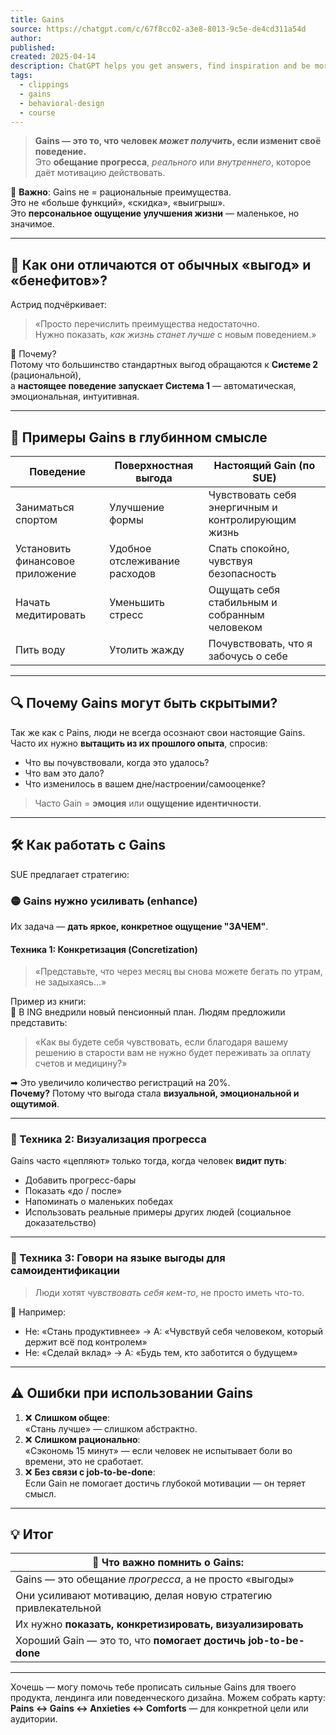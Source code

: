 ```yaml
---
title: Gains
source: https://chatgpt.com/c/67f8cc02-a3e8-8013-9c5e-de4cd311a54d
author: 
published: 
created: 2025-04-14
description: ChatGPT helps you get answers, find inspiration and be more productive. It is free to use and easy to try. Just ask and ChatGPT can help with writing, learning, brainstorming and more.
tags:
  - clippings
  - gains
  - behavioral-design
  - course
---
```

> **Gains — это то, что человек *может получить*, если изменит своё поведение.**  
> Это **обещание прогресса**, *реального* или *внутреннего*, которое даёт мотивацию действовать.

📌 **Важно**: Gains не = рациональные преимущества.  
Это не «больше функций», «скидка», «выигрыш».  
Это **персональное ощущение улучшения жизни** — маленькое, но значимое.

---

## 🧠 Как они отличаются от обычных «выгод» и «бенефитов»?

Астрид подчёркивает:

> «Просто перечислить преимущества недостаточно.  
> Нужно показать, *как жизнь станет лучше* с новым поведением.»

🧨 Почему?  
Потому что большинство стандартных выгод обращаются к **Системе 2** (рациональной),  
а **настоящее поведение запускает Система 1** — автоматическая, эмоциональная, интуитивная.

---

## 🎯 Примеры Gains в глубинном смысле

| Поведение | Поверхностная выгода | Настоящий Gain (по SUE) |
| --- | --- | --- |
| Заниматься спортом | Улучшение формы | Чувствовать себя энергичным и контролирующим жизнь |
| Установить финансовое приложение | Удобное отслеживание расходов | Спать спокойно, чувствуя безопасность |
| Начать медитировать | Уменьшить стресс | Ощущать себя стабильным и собранным человеком |
| Пить воду | Утолить жажду | Почувствовать, что я забочусь о себе |

---

## 🔍 Почему Gains могут быть скрытыми?

Так же как с Pains, люди не всегда осознают свои настоящие Gains.  
Часто их нужно **вытащить из их прошлого опыта**, спросив:

- Что вы почувствовали, когда это удалось?
- Что вам это дало?
- Что изменилось в вашем дне/настроении/самооценке?

> Часто Gain = **эмоция** или **ощущение идентичности**.

---

## 🛠 Как работать с Gains

SUE предлагает стратегию:

### 🟡 **Gains нужно усиливать (enhance)**

Их задача — **дать яркое, конкретное ощущение "ЗАЧЕМ"**.

#### Техника 1: **Конкретизация (Concretization)**

> «Представьте, что через месяц вы снова можете бегать по утрам, не задыхаясь…»

Пример из книги:  
🔎 В ING внедрили новый пенсионный план. Людям предложили представить:

> «Как вы будете себя чувствовать, если благодаря вашему решению в старости вам не нужно будет переживать за оплату счетов и медицину?»

➡ Это увеличило количество регистраций на 20%.  
**Почему?** Потому что выгода стала **визуальной, эмоциональной и ощутимой**.

---

### 🧰 Техника 2: **Визуализация прогресса**

Gains часто «цепляют» только тогда, когда человек **видит путь**:

- Добавить прогресс-бары
- Показать «до / после»
- Напоминать о маленьких победах
- Использовать реальные примеры других людей (социальное доказательство)

---

### 💬 Техника 3: Говори на языке выгоды для **самоидентификации**

> Люди хотят *чувствовать себя кем-то*, не просто иметь что-то.

📌 Например:

- Не: «Стань продуктивнее» → А: «Чувствуй себя человеком, который держит всё под контролем»
- Не: «Сделай вклад» → А: «Будь тем, кто заботится о будущем»

---

## ⚠️ Ошибки при использовании Gains

1. ❌ **Слишком общее**:  
	«Стань лучше» — слишком абстрактно.
2. ❌ **Слишком рационально**:  
	«Сэкономь 15 минут» — если человек не испытывает боли во времени, это не сработает.
3. ❌ **Без связи с job-to-be-done**:  
	Если Gain не помогает достичь глубокой мотивации — он теряет смысл.

---

## 💡 Итог

| 📌 Что важно помнить о Gains: |
| --- |
| Gains — это обещание *прогресса*, а не просто «выгоды» |
| Они усиливают мотивацию, делая новую стратегию привлекательной |
| Их нужно **показать, конкретизировать, визуализировать** |
| Хороший Gain — это то, что **помогает достичь job-to-be-done** |

---

Хочешь — могу помочь тебе прописать сильные Gains для твоего продукта, лендинга или поведенческого дизайна. Можем собрать карту:  
**Pains ↔ Gains ↔ Anxieties ↔ Comforts** — для конкретной цели или аудитории.

